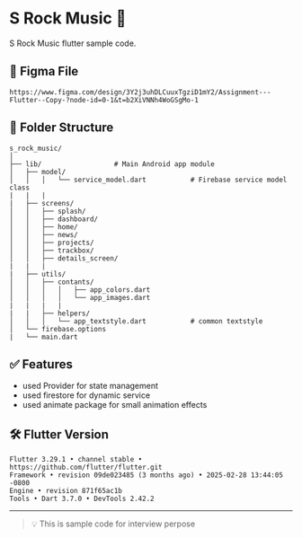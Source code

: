 # S Rock Music 🎵

S Rock Music flutter sample code. 

## 🔗 Figma File
```
https://www.figma.com/design/3Y2j3uhDLCuuxTgziD1mY2/Assignment---Flutter--Copy-?node-id=0-1&t=b2XiVNNh4WoGSgMo-1
```

## 📂 Folder Structure

```
s_rock_music/
│
├── lib/                  # Main Android app module
│   ├── model/
│   │   │   └── service_model.dart           # Firebase service model class
|   |   |
|   ├── screens/
│   │   ├── splash/
│   │   ├── dashboard/
│   │   ├── home/
│   │   ├── news/
│   │   ├── projects/
│   │   ├── trackbox/
│   │   ├── details_screen/
|   |   |
|   ├── utils/ 
│   │   ├── contants/
│   │   │   │   ├── app_colors.dart        
│   │   │   │   └── app_images.dart
|   |   |   |
|   |   ├── helpers/
│   │   │   └── app_textstyle.dart           # common textstyle
│   └── firebase.options
|   └── main.dart 
```

## ✅ Features

- used Provider for state management
- used firestore for dynamic service
- used animate package for small animation effects


## 🛠 Flutter Version

```
Flutter 3.29.1 • channel stable • https://github.com/flutter/flutter.git
Framework • revision 09de023485 (3 months ago) • 2025-02-28 13:44:05 -0800
Engine • revision 871f65ac1b
Tools • Dart 3.7.0 • DevTools 2.42.2
```

---

> 💡 This is sample code for interview perpose
